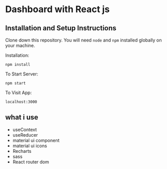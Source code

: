 # Dashboard with React js 
## Installation and Setup Instructions

Clone down this repository. You will need `````node````` and `````npm````` installed globally on your machine.

Installation:

`````npm install`````

To Start Server:

`````npm start`````

To Visit App:

`````localhost:3000`````

## what i use 

* useContext
* useReducer
* material ui component
* material ui icons
* Recharts
* sass
* React router dom


